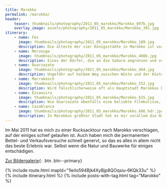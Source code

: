 ```yaml
---
title: Marokko
permalink: /marokko/
header:
    teaser: thumbnails/photography/2011_05_marokko/Marokko_097b.jpg
    overlay_image: assets/photography/2011_05_marokko/Marokko_391.jpg
itinerary:
    - name: Fès
      image: thumbnails/photography/2011_05_marokko/Marokko_109.jpg
      description: Die älteste der vier Königsstädte in Marokko ist vor allem wegen den dort ansässigen Gerbereien bekannt. Zudem hat sie die größte Altstadt in Nordafrika, viele Koranschulen und prunkvolle Tore. Wem in Marrakesch zu viel los ist, findet in Fès eine gute Alternative.
    - name: Merzouga
      image: thumbnails/photography/2011_05_marokko/Marokko_408b.jpg
      description: Eines der Dörfer, die an die Sahara angrenzen und von dem etliche Wüstentouren starten. Neben den Touranbietern gibt es aber sonst nicht wirklich etwas in dem Ort, die Tour war aber definitiv eines der Highlights meiner Reise.
    - name: Ouarzazate 
      image: thumbnails/photography/2011_05_marokko/Marokko_464.jpg
      description: Ungefähr auf halbem Weg zwischen Wüste und der Küstenregion liegt diese Stadt, in der zahlreiche Filme und Serien gedreht wurden. Aber auch wenn man kein Filmliebhaber ist, sind die Kasbahs (Festungen) ein Besuch wert. 
    - name: Marrakesch 
      image: thumbnails/photography/2011_05_marokko/Marokko_552.jpg
      description: Wird fälschlicherweise oft als Hauptstadt Marokkos bezeichnet, weil es vielleicht die bekannteste ist und dort viele Flüge ankommen. Aber auch ohne den Titel gibt es hier viel zu sehen, kann einen aber auch schnell überfordern. Gerade auf dem zentralen Marktplatz, dem Djemaa el Fna, ist man durchgängig Ziel von Bauernfängern oder hat schnell ein Tier für Fotos auf der Schulter.
    - name: Essaouira 
      image: thumbnails/photography/2011_05_marokko/Marokko_615.jpg
      description: Wie Ouarzazate ebenfalls eine beliebte Filmkulisse, jedoch eben als Hafen- statt Wüstenstadt. Die Altstadt ist sehr sehenswert und im Hafen ist sehr viel los, wer frischen Fisch mag, wird hier auf jeden Fall fündig.
    - name: Casablanca 
      image: thumbnails/photography/2011_05_marokko/Marokko_666_hdr.jpg
      description: In Marokkos größter Stadt hat es mir vorallem die Hasan-II-Moschee mit ihren strahlenden Farben angetan. Ansonsten hab ich die Reise dort eher ausklingen lassen so dass ich nicht viel darüber schreiben kann ;)
---
```


Im Mai 2011 hat es mich zu einer Rucksacktour nach Marokko verschlagen, auf der einiges schief gelaufen ist.
Auch haben mich die permanenten Bettel- und Verkaufsversuche schnell genervt, so das es alles in allem nicht das beste Erlebnis war. 
Selbst wenn die Natur und Bauwerke für einiges entschädigen.

[Zur Bildergalerie](/photography/marokko-2011/){: .btn .btn--primary}

{% include route.html mapId="1leiIo594Bjk4XyBjp8QOqsiu-6KQk33u" %}
{% include itinerary.html %}
{% include posts-with-tag.html tag="Marokko" %}